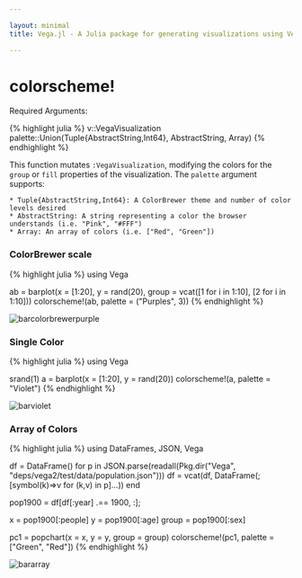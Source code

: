 ```yaml
---

layout: minimal
title: Vega.jl - A Julia package for generating visualizations using Vega

---
```


# colorscheme!

Required Arguments:

{% highlight julia %}
v::VegaVisualization
palette::Union(Tuple{AbstractString,Int64}, AbstractString, Array)
{% endhighlight %}

This function mutates `:VegaVisualization`, modifying the colors for the `group` or `fill` properties of the visualization. The `palette` argument supports:

	* Tuple{AbstractString,Int64}: A ColorBrewer theme and number of color levels desired
	* AbstractString: A string representing a color the browser understands (i.e. "Pink", "#FFF")
	* Array: An array of colors (i.e. ["Red", "Green"])

### ColorBrewer scale
{% highlight julia %}
using Vega

ab = barplot(x = [1:20], y = rand(20), group = vcat([1 for i in 1:10], [2 for i in 1:10]))
colorscheme!(ab, palette = ("Purples", 3))
{% endhighlight %}

<img src ="http://johnmyleswhite.github.io/Vega.jl/images/barcolorbrewerpurple.png" alt = "barcolorbrewerpurple">

### Single Color

{% highlight julia %}
using Vega

srand(1)
a = barplot(x = [1:20], y = rand(20))
colorscheme!(a, palette = "Violet")
{% endhighlight %}

<img src ="http://johnmyleswhite.github.io/Vega.jl/images/barviolet.png" alt = "barviolet">

### Array of Colors

{% highlight julia %}
using DataFrames, JSON, Vega

df = DataFrame()
for p in JSON.parse(readall(Pkg.dir("Vega", "deps/vega2/test/data/population.json")))
    df = vcat(df, DataFrame(;[symbol(k)=>v for (k,v) in p]...))
end

pop1900 = df[df[:year] .== 1900, :];

x = pop1900[:people]
y = pop1900[:age]
group = pop1900[:sex]

pc1 = popchart(x = x, y = y, group = group)
colorscheme!(pc1, palette = ["Green", "Red"])
{% endhighlight %}

<img src ="http://johnmyleswhite.github.io/Vega.jl/images/bararray.png" alt = "bararray">
